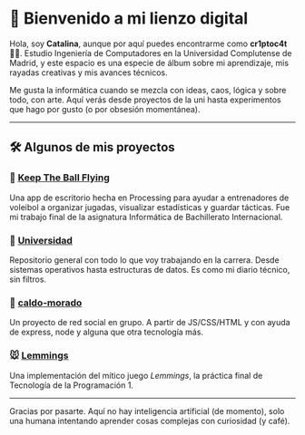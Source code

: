 # 👾 Bienvenido a mi lienzo digital

Hola, soy **Catalina**, aunque por aquí puedes encontrarme como **cr1ptoc4t** 🐱‍💻. Estudio Ingeniería de Computadores en la Universidad Complutense de Madrid, y este espacio es una especie de álbum sobre mi aprendizaje, mis rayadas creativas y mis avances técnicos.

Me gusta la informática cuando se mezcla con ideas, caos, lógica y sobre todo, con arte. Aquí verás desde proyectos de la uni hasta experimentos que hago por gusto (o por obsesión momentánea).

---

## 🛠️ Algunos de mis proyectos

### 🏐 [Keep The Ball Flying](https://github.com/catalinafullana/Internal-Assessment-CS-IB)  
Una app de escritorio hecha en Processing para ayudar a entrenadores de voleibol a organizar jugadas, visualizar estadísticas y guardar tácticas. Fue mi trabajo final de la asignatura Informática de Bachillerato Internacional.

### 🧠 [Universidad](https://github.com/cr1ptoc4t/Universidad)  
Repositorio general con todo lo que voy trabajando en la carrera. Desde sistemas operativos hasta estructuras de datos. Es como mi diario técnico, sin filtros.

### 🍲 [caldo-morado](https://github.com/alaimiranda/caldo-morado)  
Un proyecto de red social en grupo. A partir de JS/CSS/HTML y con ayuda de express, node y alguna que otra tecnología más.

### 🐭 [Lemmings](https://github.com/cr1ptoc4t/Lemmings)  
Una implementación del mítico juego *Lemmings*, la práctica final de Tecnología de la Programación 1.

---

Gracias por pasarte. Aquí no hay inteligencia artificial (de momento), solo una humana intentando aprender cosas complejas con curiosidad (y café).
